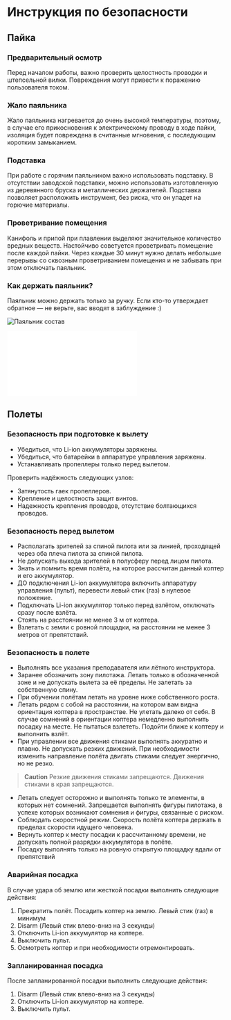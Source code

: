 Инструкция по безопасности
===

Пайка
-----

### Предварительный осмотр

Перед началом работы, важно проверить целостность проводки и штепсельной вилки.
Повреждения могут привести к поражению пользователя током.

### Жало паяльника

Жало паяльника нагревается до очень высокой температуры, поэтому, в случае его прикосновения к электрическому проводу в ходе пайки, изоляция будет повреждена в считанные мгновения, с последующим коротким замыканием.

### Подставка

При работе с горячим паяльником важно использовать подставку. В отсутствии заводской подставки, можно использовать изготовленную
из деревянного бруска и металлических держателей. Подставка позволяет расположить инструмент, без риска,
что он упадет на горючие материалы.

### Проветривание помещения

Канифоль и припой при плавлении выделяют значительное количество вредных веществ.
Настойчиво советуется проветривать помещение после каждой пайки.
Через каждые 30 минут нужно делать небольшие перерывы со сквозным проветриванием помещения и не забывать при этом отключать паяльник.

### Как держать паяльник?

Паяльник можно держать только за ручку.
Если кто-то утверждает обратное — не верьте, вас вводят в заблуждение :)

![Паяльник состав](assets/solderConsist.jpg)

![Подробнее...->](tb.md)




Полеты
------

### Безопасность при подготовке к вылету

* Убедиться, что Li-ion аккумуляторы заряжены.
* Убедиться, что батарейки в аппаратуре управления заряжены.
* Устанавливать пропеллеры только перед вылетом.

Проверить надёжность следующих узлов:

* Затянутость гаек пропеллеров.
* Крепление и целостность защит винтов.
* Надежность крепления проводов, отсутствие болтающихся проводов.

### Безопасность перед вылетом

* Располагать зрителей за спиной пилота или за линией, проходящей через оба плеча пилота за спиной пилота.
* Не допускать выхода зрителей в полусферу перед лицом пилота.
* Знать и помнить время полёта, на которое рассчитан данный коптер и его аккумулятор.
* ДО подключения Li-ion аккумулятора включить аппаратуру управления (пульт), перевести левый стик (газ) в нулевое положение.
* Подключать Li-ion аккумулятор только перед взлётом, отключать сразу после взлёта.
* Стоять на расстоянии не менее 3 м от коптера.
* Взлетать с земли с ровной площадки, на расстоянии не менее 3 метров от препятствий.

### Безопасность в полете

* Выполнять все указания преподавателя или лётного инструктора.
* Заранее обозначить зону пилотажа. Летать только в обозначенной зоне и не допускать вылета за её пределы. Не залетать за собственную спину.
* При обучении полётам летать на уровне ниже собственного роста.
* Летать рядом с собой на расстоянии, на котором вам видна ориентация коптера в пространстве. Не улетать далеко от себя. В случае сомнений в ориентации коптера немедленно выполнить посадку на месте. Не пытаться взлететь. Подойти ближе к коптеру и выполнить взлёт.
* При управлении все движения стиками выполнять аккуратно и плавно. Не допускать резких движений. При необходимости изменить направление полёта двигать стиками следует энергично, но не резко.

> **Caution** Резкие движения стиками запрещаются. Движения стиками в края запрещаются.

* Летать следует осторожно и выполнять только те элементы, в которых нет сомнений. Запрещается выполнять фигуры пилотажа, в успехе которых возникают сомнения и фигуры, связанные с риском.
* Соблюдать скоростной режим. Скорость полёта коптера держать в пределах скорости идущего человека.
* Вернуть коптер к месту посадки к рассчитанному времени, не допускать полной разрядки аккумулятора в полёте.
* Посадку выполнять только на ровную открытую площадку вдали от препятствий

### Аварийная посадка

В случае удара об землю или жесткой посадки выполнить следующие действия:

1. Прекратить полёт. Посадить коптер на землю. Левый стик (газ) в минимум
2. Disarm (Левый стик влево-вниз на 3 секунды)
3. Отключить Li-ion аккумулятор на коптере.
4. Выключить пульт.
5. Осмотреть коптер и при необходимости отремонтировать.

### Запланированная посадка

После запланированной посадки выполнить следующие действия:

1. Disarm (Левый стик влево-вниз на 3 секунды)
2. Отключить  Li-ion аккумулятор на коптере.
3. Выключить пульт.
